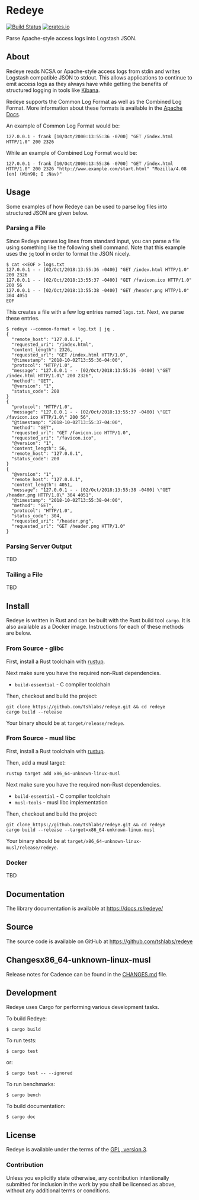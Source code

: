 # Redeye

[![Build Status](https://travis-ci.org/tshlabs/redeye.svg?branch=master)](https://travis-ci.org/tshlabs/redeye)
[![crates.io](https://img.shields.io/crates/v/redeye.svg)](https://crates.io/crates/redeye/)

Parse Apache-style access logs into Logstash JSON.

## About

Redeye reads NCSA or Apache-style access logs from stdin and writes Logstash
compatible JSON to stdout. This allows applications to continue to emit access
logs as they always have while getting the benefits of structured logging in
tools like [Kibana](https://www.elastic.co/products/kibana).

Redeye supports the Common Log Format as well as the Combined Log Format. More
information about these formats is available in the
[Apache Docs](https://httpd.apache.org/docs/current/logs.html#accesslog).

An example of Common Log Format would be:

```
127.0.0.1 - frank [10/Oct/2000:13:55:36 -0700] "GET /index.html HTTP/1.0" 200 2326
```

While an example of Combined Log Format would be:

```
127.0.0.1 - frank [10/Oct/2000:13:55:36 -0700] "GET /index.html HTTP/1.0" 200 2326 "http://www.example.com/start.html" "Mozilla/4.08 [en] (Win98; I ;Nav)"
```

## Usage

Some examples of how Redeye can be used to parse log files into structured JSON
are given below.

### Parsing a File

Since Redeye parses log lines from standard input, you can parse a file using something
like the following shell command. Note that this example uses the `jq` tool in order to
format the JSON nicely.

```
$ cat <<EOF > logs.txt
127.0.0.1 - - [02/Oct/2018:13:55:36 -0400] "GET /index.html HTTP/1.0" 200 2326
127.0.0.1 - - [02/Oct/2018:13:55:37 -0400] "GET /favicon.ico HTTP/1.0" 200 56
127.0.0.1 - - [02/Oct/2018:13:55:38 -0400] "GET /header.png HTTP/1.0" 304 4051
EOF
```

This creates a file with a few log entries named `logs.txt`. Next, we parse these entries.

```
$ redeye --common-format < log.txt | jq .
{
  "remote_host": "127.0.0.1",
  "requested_uri": "/index.html",
  "content_length": 2326,
  "requested_url": "GET /index.html HTTP/1.0",
  "@timestamp": "2018-10-02T13:55:36-04:00",
  "protocol": "HTTP/1.0",
  "message": "127.0.0.1 - - [02/Oct/2018:13:55:36 -0400] \"GET /index.html HTTP/1.0\" 200 2326",
  "method": "GET",
  "@version": "1",
  "status_code": 200
}
{
  "protocol": "HTTP/1.0",
  "message": "127.0.0.1 - - [02/Oct/2018:13:55:37 -0400] \"GET /favicon.ico HTTP/1.0\" 200 56",
  "@timestamp": "2018-10-02T13:55:37-04:00",
  "method": "GET",
  "requested_url": "GET /favicon.ico HTTP/1.0",
  "requested_uri": "/favicon.ico",
  "@version": "1",
  "content_length": 56,
  "remote_host": "127.0.0.1",
  "status_code": 200
}
{
  "@version": "1",
  "remote_host": "127.0.0.1",
  "content_length": 4051,
  "message": "127.0.0.1 - - [02/Oct/2018:13:55:38 -0400] \"GET /header.png HTTP/1.0\" 304 4051",
  "@timestamp": "2018-10-02T13:55:38-04:00",
  "method": "GET",
  "protocol": "HTTP/1.0",
  "status_code": 304,
  "requested_uri": "/header.png",
  "requested_url": "GET /header.png HTTP/1.0"
}
```

### Parsing Server Output

TBD

### Tailing a File

TBD

## Install

Redeye is written in Rust and can be built with the Rust build tool `cargo`.
It is also available as a Docker image. Instructions for each of these methods
are below.

### From Source - glibc

First, install a Rust toolchain with [rustup](https://rustup.rs/).

Next make sure you have the required non-Rust dependencies. 

* `build-essential` - C compiler toolchain

Then, checkout and build the project:

```
git clone https://github.com/tshlabs/redeye.git && cd redeye
cargo build --release
```

Your binary should be at `target/release/redeye`.

### From Source - musl libc

First, install a Rust toolchain with [rustup](https://rustup.rs/).

Then, add a musl target:

```
rustup target add x86_64-unknown-linux-musl
```

Next make sure you have the required non-Rust dependencies. 

* `build-essential` - C compiler toolchain
* `musl-tools` - musl libc implementation

Then, checkout and build the project:

```
git clone https://github.com/tshlabs/redeye.git && cd redeye
cargo build --release --target=x86_64-unknown-linux-musl
```

Your binary should be at `target/x86_64-unknown-linux-musl/release/redeye`.

### Docker

TBD

## Documentation

The library documentation is available at https://docs.rs/redeye/

## Source

The source code is available on GitHub at https://github.com/tshlabs/redeye

## Changesx86_64-unknown-linux-musl

Release notes for Cadence can be found in the [CHANGES.md](CHANGES.md) file.

## Development

Redeye uses Cargo for performing various development tasks.

To build Redeye:

```
$ cargo build
```

To run tests:

```
$ cargo test
```

or:

```
$ cargo test -- --ignored
```

To run benchmarks:

```
$ cargo bench
```

To build documentation:

```
$ cargo doc
```

## License

Redeye is available under the terms of the [GPL, version 3](LICENSE).

### Contribution

Unless you explicitly state otherwise, any contribution intentionally submitted
for inclusion in the work by you shall be licensed as above, without any
additional terms or conditions.
